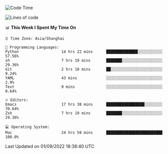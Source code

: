 <!--START_SECTION:waka-->
![Code Time](http://img.shields.io/badge/Code%20Time-838%20hrs%2029%20mins-blue)

![Lines of code](https://img.shields.io/badge/From%20Hello%20World%20I%27ve%20Written-22%20Thousand%20lines%20of%20code-blue)

📊 **This Week I Spent My Time On** 

```text
⌚︎ Time Zone: Asia/Shanghai

💬 Programming Languages: 
Python                   14 hrs 22 mins      ██████████████░░░░░░░░░░░   57.56% 
sh                       7 hrs 19 mins       ███████░░░░░░░░░░░░░░░░░░   29.36% 
Git                      2 hrs 18 mins       ██░░░░░░░░░░░░░░░░░░░░░░░   9.24% 
YAML                     43 mins             ░░░░░░░░░░░░░░░░░░░░░░░░░   2.9% 
Text                     9 mins              ░░░░░░░░░░░░░░░░░░░░░░░░░   0.64%

🔥 Editors: 
Emacs                    17 hrs 38 mins      █████████████████░░░░░░░░   70.64% 
Zsh                      7 hrs 19 mins       ███████░░░░░░░░░░░░░░░░░░   29.36%

💻 Operating System: 
Mac                      24 hrs 58 mins      █████████████████████████   100.0%

```


 Last Updated on 01/09/2022 18:38:40 UTC
<!--END_SECTION:waka-->

